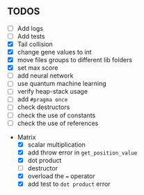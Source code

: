 ## TODOS
- [ ] Add logs
- [ ] Add tests
- [x] Tail collision
- [x] change gene values to int
- [x] move files groups to different lib folders
- [x] set max score
- [ ] add neural network
- [ ] use quantum machine learning
- [ ] verify heap-stack usage
- [ ] add `#pragma once`
- [ ] check destructors
- [ ] check the use of constants
- [ ] check the use of references

- Matrix 
    - [x] scalar multiplication
    - [x] add throw error in `get_position_value`
    - [x] dot product
    - [ ] destructor
    - [x] overload the `=` operator 
    - [x] add test to `dot product` error
